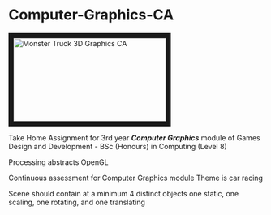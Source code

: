 # Computer-Graphics-CA

<img src="https://lh3.googleusercontent.com/JvJ8MUzPujC1JIypT8CMRVQx8Sl6H2YVLWeHr6nbIwrNkkFAzS1EiwOQWMoS-7Braeh_9D81Dhq_WS_CSZ_v8SyRtEgxqu8iE-SApESxpZsAa95jaoa8qNg7spU4w1HS7X1qcDU3f7t2dzrGpMjksyyPI6jgwLgWTMI645o5pIpRxKBviCNezzVVioV17IP-g0dJBFlzcQdBTi6pNKOxSjVpIODo5FfAfT2i5RJkAGIPO3x3HmQa8jvwidgOlDYf7qkWQkTOgSEcW-2FyFscy5yIHNJJiDkcrtBBbOwawOmdLr6SR2HQnavtMbEGSVFMzYqdYNLAzwta-x8r6m2xnfZLTOmBeaBZLOyXFvJolFEdUVvwez1xNfLqEOkUFUCszvr0fmCwQWG7VBZ6pKyE7HAMQJYSchqFVrgvhpbnl80kSdmJ4bN3YDMmdPltxRr83IFdk4FyEl8IrT8Jjq6rXksLtp8DVBLSRiTCLZXpcot4Uk2wJon3nBbXTlWB3l4oMPa6-84AwWPqzhh5PxwbS6NGC5PCssV4jRhRIct7v5OfWKm27RyjvHhd365lQRAk3aYlljrSxAyFOyeUdaA1YdPHcwBD5rjPkJMOmMoxrh-rRdrbI0s=w626-h343-no" 
alt="Monster Truck 3D Graphics CA" width="300" height="164" border="10" />

Take Home Assignment for 3rd year ***Computer Graphics*** module of 
Games Design and Development - BSc (Honours) in Computing (Level 8)

Processing abstracts OpenGL

Continuous assessment for Computer Graphics module
Theme is car racing

Scene should contain at a minimum 4 distinct objects
one static, one scaling, one rotating, and one translating
